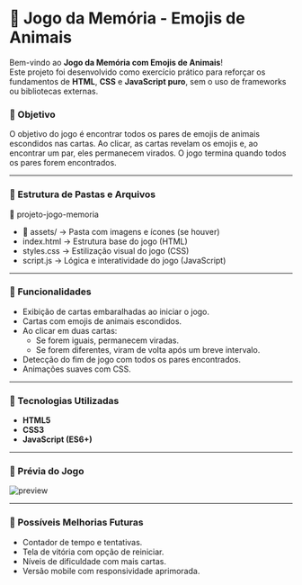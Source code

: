 # 🐾 Jogo da Memória - Emojis de Animais

Bem-vindo ao **Jogo da Memória com Emojis de Animais**!  
Este projeto foi desenvolvido como exercício prático para reforçar os fundamentos de **HTML**, **CSS** e **JavaScript puro**, sem o uso de frameworks ou bibliotecas externas.

### 🎯 Objetivo

O objetivo do jogo é encontrar todos os pares de emojis de animais escondidos nas cartas. Ao clicar, as cartas revelam os emojis e, ao encontrar um par, eles permanecem virados. O jogo termina quando todos os pares forem encontrados.

---

### 📁 Estrutura de Pastas e Arquivos

📁 projeto-jogo-memoria
  - 📁 assets/ → Pasta com imagens e ícones (se houver)
  - index.html → Estrutura base do jogo (HTML)
  - styles.css → Estilização visual do jogo (CSS)
  - script.js → Lógica e interatividade do jogo (JavaScript)

---

### 🧠 Funcionalidades

- Exibição de cartas embaralhadas ao iniciar o jogo.
- Cartas com emojis de animais escondidos.
- Ao clicar em duas cartas:
  - Se forem iguais, permanecem viradas.
  - Se forem diferentes, viram de volta após um breve intervalo.
- Detecção do fim de jogo com todos os pares encontrados.
- Animações suaves com CSS.

---

### 🚀 Tecnologias Utilizadas

- **HTML5**  
- **CSS3**  
- **JavaScript (ES6+)**

---

### 📸 Prévia do Jogo

![preview](assets/preview.png)

---

### 📌 Possíveis Melhorias Futuras

- Contador de tempo e tentativas.
- Tela de vitória com opção de reiniciar.
- Níveis de dificuldade com mais cartas.
- Versão mobile com responsividade aprimorada.
